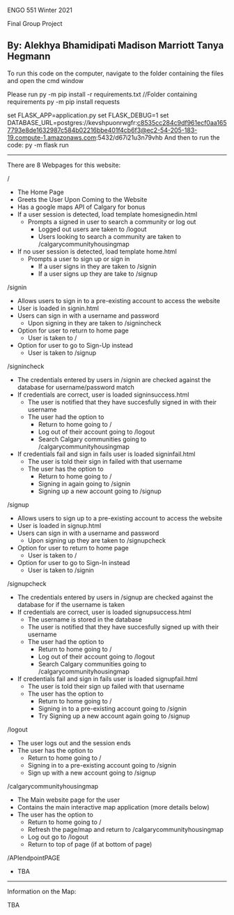 ENGO 551
Winter 2021

Final Group Project

By:
Alekhya Bhamidipati
Madison Marriott
Tanya Hegmann
-----------------------------------------------------------------
To run this code on the computer, navigate to the folder containing the files and open the cmd window

Please run 
py -m pip install -r requirements.txt //Folder containing requirements
py -m pip install requests

set FLASK_APP=application.py
set FLASK_DEBUG=1
set DATABASE_URL=postgres://kevshpuonrwgfr:c8535cc284c9df961ecf0aa1657793e8de1632987c584b02216bbe401f4cb6f3@ec2-54-205-183-19.compute-1.amazonaws.com:5432/d67i21u3n79vhb
And then to run the code: 
py -m flask run

-----------------------------------------------------------------
There are 8 Webpages for this website:

/ 
- The Home Page
- Greets the User Upon Coming to the Website
- Has a google maps API of Calgary for bonus
- If a user session is detected, load template homesignedin.html 
	- Prompts a signed in user to search a community or log out
		- Logged out users are taken to /logout
		- Users looking to search a community are taken to /calgarycommunityhousingmap
- If no user session is detected, load template home.html
	- Prompts a user to sign up or sign in  
		- If a user signs in they are taken to /signin
		- If a user signs up they are take to /signup


/signin
- Allows users to sign in to a pre-existing account to access the website
- User is loaded in signin.html
- Users can sign in with a username and password
	- Upon signing in they are taken to /signincheck
- Option for user to return to home page
	- User is taken to /
- Option for user to go to Sign-Up instead
	- User is taken to /signup


/signincheck
- The credentials entered by users in /signin are checked against the database for username/password match
- If credentials are correct, user is loaded signinsuccess.html
	- The user is notified that they have succesfully signed in with their username
	- The user had the option to
		- Return to home going to / 
		- Log out of their account going to /logout
		- Search Calgary communities going to /calgarycommunityhousingmap
- If credentials fail and sign in fails user is loaded signinfail.html
	- The user is told their sign in failed with that username
	- The user has the option to
		- Return to home going to / 
		- Signing in again going to /signin
		- Signing up a new account going to /signup


/signup
- Allows users to sign up to a pre-existing account to access the website
- User is loaded in signup.html
- Users can sign in with a username and password
	- Upon signing up they are taken to /signupcheck
- Option for user to return to home page
	- User is taken to /
- Option for user to go to Sign-In instead
	- User is taken to /signin


/signupcheck
- The credentials entered by users in /signup are checked against the database for if the username is taken
- If credentials are correct, user is loaded signupsuccess.html
	- The username is stored in the database
	- The user is notified that they have succesfully signed up with their username
	- The user had the option to
		- Return to home going to / 
		- Log out of their account going to /logout
		- Search Calgary communities going to /calgarycommunityhousingmap
- If credentials fail and sign in fails user is loaded signupfail.html
	- The user is told their sign up failed with that username
	- The user has the option to
		- Return to home going to / 
		- Signing in to a pre-existing account going to /signin
		- Try Signing up a new account again going to /signup


/logout
- The user logs out and the session ends
- The user has the option to 
	- Return to home going to / 
	- Signing in to a pre-existing account going to /signin
	- Sign up with a new account going to /signup


/calgarycommunityhousingmap
- The Main website page for the user
- Contains the main interactive map application (more details below)
- The user has the option to 
	- Return to home going to / 
	- Refresh the page/map and return to /calgarycommunityhousingmap
	- Log out go to /logout
	- Return to top of page (if at bottom of page)



/APIendpointPAGE
- TBA


-----------------------------------------------------------------
Information on the Map:

TBA







